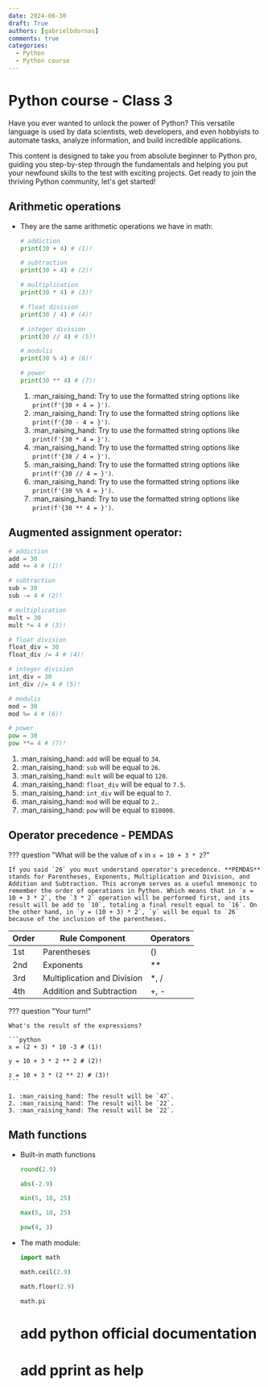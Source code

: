 ```yaml
---
date: 2024-06-30
draft: True
authors: [gabrielbdornas]
comments: true
categories:
  - Python
  - Python course
---
```


# Python course - Class 3

Have you ever wanted to unlock the power of Python?
This versatile language is used by data scientists, web developers, and even hobbyists to automate tasks, analyze information, and build incredible applications.

<!-- more -->

This content is designed to take you from absolute beginner to Python pro, guiding you step-by-step through the fundamentals and helping you put your newfound skills to the test with exciting projects.
Get ready to join the thriving Python community, let's get started!


## Arithmetic operations

- They are the same arithmetic operations we have in math:

    ```python
    # addiction
    print(30 + 4) # (1)!

    # subtraction
    print(30 + 4) # (2)!

    # multiplication
    print(30 * 4) # (3)!

    # float division
    print(30 / 4) # (4)!

    # integer division
    print(30 // 4) # (5)!

    # modulis
    print(30 % 4) # (6)!

    # power
    print(30 ** 4) # (7)!
    ```

    1. :man_raising_hand: Try to use the formatted string options like `print(f'{30 + 4 = }')`.
    2. :man_raising_hand: Try to use the formatted string options like `print(f'{30 - 4 = }')`.
    3. :man_raising_hand: Try to use the formatted string options like `print(f'{30 * 4 = }')`.
    4. :man_raising_hand: Try to use the formatted string options like `print(f'{30 / 4 = }')`.
    5. :man_raising_hand: Try to use the formatted string options like `print(f'{30 // 4 = }')`.
    6. :man_raising_hand: Try to use the formatted string options like `print(f'{30 %% 4 = }')`.
    7. :man_raising_hand: Try to use the formatted string options like `print(f'{30 ** 4 = }')`.

## Augmented assignment operator:

```python
# addiction
add = 30
add += 4 # (1)!

# subtraction
sub = 30
sub -= 4 # (2)!

# multiplication
mult = 30
mult *= 4 # (3)!

# float division
float_div = 30
float_div /= 4 # (4)!

# integer division
int_div = 30
int_div //= 4 # (5)!

# modulis
mod = 30
mod %= 4 # (6)!

# power
pow = 30
pow **= 4 # (7)!
```

1. :man_raising_hand: `add` will be equal to `34`.
2. :man_raising_hand: `sub` will be equal to `26`.
3. :man_raising_hand: `mult` will be equal to `120`.
4. :man_raising_hand: `float_div` will be equal to `7.5`.
5. :man_raising_hand: `int_div` will be equal to `7`.
6. :man_raising_hand: `mod` will be equal to `2`..
7. :man_raising_hand: `pow` will be equal to `810000`.

## Operator precedence - PEMDAS

??? question "What will be the value of `x` in `x = 10 + 3 * 2`?"

    If you said `26` you must understand operator's precedence. **PEMDAS** stands for Parentheses, Exponents, Multiplication and Division, and Addition and Subtraction. This acronym serves as a useful mnemonic to remember the order of operations in Python. Which means that in `x = 10 + 3 * 2`, the `3 * 2` operation will be performed first, and its result will be add to `10`, totaling a final result equal to `16`. On the other hand, in `y = (10 + 3) * 2`, `y` will be equal to `26` because of the inclusion of the parentheses.

| Order | Rule Component              | Operators |
|-------|-----------------------------|-----------|
| 1st   | Parentheses                 | ()        |
| 2nd   | Exponents                   | **        |
| 3rd   | Multiplication and Division | *, /      |
| 4th   | Addition and Subtraction    | +, -      |

??? question "Your turn!"

    What's the result of the expressions?

    ```python
    x = (2 + 3) * 10 -3 # (1)!

    y = 10 + 3 * 2 ** 2 # (2)!

    z = 10 + 3 * (2 ** 2) # (3)!
    ```

    1. :man_raising_hand: The result will be `47`.
    2. :man_raising_hand: The result will be `22`.
    3. :man_raising_hand: The result will be `22`.

## Math functions

- Built-in math functions

    ```python
    round(2.9)

    abs(-2.9)

    min(5, 10, 25)

    max(5, 10, 25)

    pow(4, 3)
    ```

- The math module:

    ```python
    import math

    math.ceil(2.9)

    math.floor(2.9)

    math.pi
    ```

    # add python official documentation
    # add pprint as help
